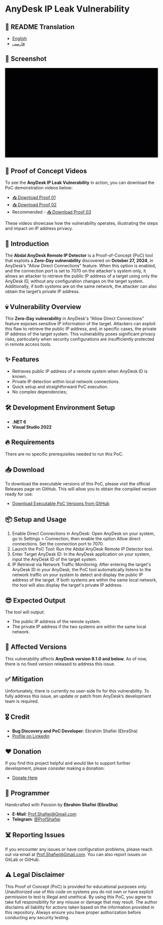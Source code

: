 # AnyDesk IP Leak Vulnerability


## 🎤 README Translation
- [English](README.md)
- [فارسی](README.fa.md)

## 📸 Screenshot

 <p align="center"><img src="abdal-anydesk-remote-ip-detector-proof.gif?raw=true"></p>

## 🎥 Proof of Concept Videos

To see the **AnyDesk IP Leak Vulnerability** in action, you can download the PoC demonstration videos below:

- [📥 Download Proof 01](https://github.com/ebrasha/abdal-anydesk-remote-ip-detector/raw/main/abdal-anydesk-remote-ip-detector-proof.mp4)
- [📥 Download Proof 02](https://github.com/ebrasha/abdal-anydesk-remote-ip-detector/raw/main/abdal-anydesk-remote-ip-detector-proof-2.mp4)
- Recommended - [📥 Download Proof 03](https://github.com/ebrasha/abdal-anydesk-remote-ip-detector/raw/main/abdal-anydesk-remote-ip-detector-proof-3.mp4)

These videos showcase how the vulnerability operates, illustrating the steps and impact on IP address privacy.

## 💎 Introduction
The **Abdal AnyDesk Remote IP Detector** is a Proof-of-Concept (PoC) tool that exploits a **Zero-Day vulnerability** discovered on **October 27, 2024**, in AnyDesk’s "Allow Direct Connections" feature. When this option is enabled, and the connection port is set to 7070 on the attacker's system only, it allows an attacker to retrieve the public IP address of a target using only the AnyDesk ID, without any configuration changes on the target system. Additionally, if both systems are on the same network, the attacker can also obtain the target’s private IP address.

## 💀 Vulnerability Overview
This **Zero-Day vulnerability** in AnyDesk's "Allow Direct Connections" feature exposes sensitive IP information of the target. Attackers can exploit this flaw to retrieve the public IP address, and, in specific cases, the private IP address of the target system. This vulnerability poses significant privacy risks, particularly when security configurations are insufficiently protected in remote access tools.

## ✨ Features
* Retrieves public IP address of a remote system when AnyDesk ID is known.
* Private IP detection within local network connections.
* Quick setup and straightforward PoC execution.
* No complex dependencies;
 

## 🛠️ Development Environment Setup
- **.NET 6**
- **Visual Studio 2022**
 

## 🔥 Requirements
There are no specific prerequisites needed to run this PoC.

## 📥 Download
To download the executable versions of this PoC, please visit the official Releases page on GitHub. This will allow you to obtain the compiled version ready for use:

- [Download Executable PoC Versions from GitHub](https://github.com/ebrasha/abdal-anydesk-remote-ip-detector/releases)

 

## 📦 Setup and Usage
1. Enable Direct Connections in AnyDesk: Open AnyDesk on your system, go to Settings > Connection, then enable the option Allow direct connections. Set the connection port to 7070.
2. Launch the PoC Tool: Run the Abdal AnyDesk Remote IP Detector tool.
3. Enter Target AnyDesk ID: In the AnyDesk application on your system, input the AnyDesk ID of the target system.
4. IP Retrieval via Network Traffic Monitoring: After entering the target's AnyDesk ID in your AnyDesk, the PoC tool automatically listens to the network traffic on your system to detect and display the public IP address of the target. If both systems are within the same local network, the tool will also display the target's private IP address.


## 😎 Expected Output
The tool will output:

* The public IP address of the remote system.
* The private IP address if the two systems are within the same local network.

## 🛑 Affected Versions

This vulnerability affects **AnyDesk version 8.1.0 and below**. As of now, there is no fixed version released to address this issue.

## ✅ Mitigation
Unfortunately, there is currently no user-side fix for this vulnerability. To fully address this issue, an update or patch from AnyDesk’s development team is required.

## 🎖️ Credit
- **Bug Discovery and PoC Developer**: Ebrahim Shafiei (EbraSha)
- [Profile on Linkedin](https://www.linkedin.com/in/profshafiei/)

## ❤️ Donation
If you find this project helpful and would like to support further development, please consider making a donation:
- [Donate Here](https://ebrasha.com/abdal-donation)

## 🤵 Programmer
Handcrafted with Passion by **Ebrahim Shafiei (EbraSha)**
- **E-Mail**: Prof.Shafiei@Gmail.com
- **Telegram**: [@ProfShafiei](https://t.me/ProfShafiei)

## ☠️ Reporting Issues
If you encounter any issues or have configuration problems, please reach out via email at Prof.Shafiei@Gmail.com. You can also report issues on GitLab or GitHub.

## ⚠️  Legal Disclaimer
This Proof of Concept (PoC) is provided for educational purposes only. Unauthorized use of this code on systems you do not own or have explicit permission to test is illegal and unethical. By using this PoC, you agree to take full responsibility for any misuse or damage that may result. The author disclaims all liability for actions taken based on the information provided in this repository. Always ensure you have proper authorization before conducting any security testing.